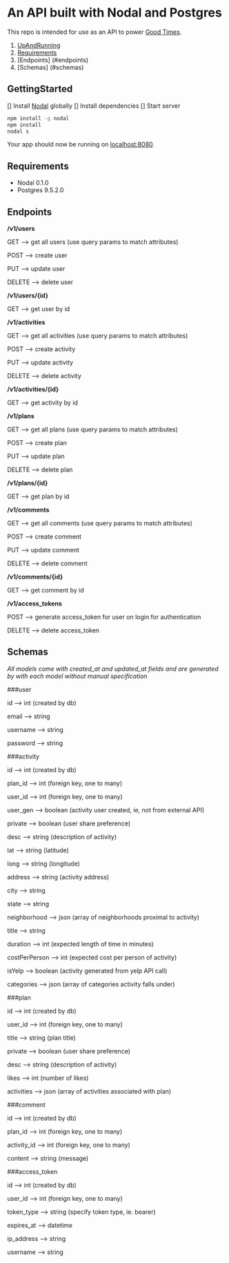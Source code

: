 # An API built with Nodal and Postgres

This repo is intended for use as an API to power [Good Times](https://github.com/sweaty-figs).

1. [UpAndRunning](#gettingstarted)
2. [Requirements](#requirements)
3. [Endpoints] (#endpoints)
4. [Schemas] (#schemas)

## GettingStarted
[] Install [Nodal](https://github.com/keithwhor/nodal) globally
[] Install dependencies
[] Start server

```sh
npm install -g nodal
npm install
nodal s
```
Your app should now be running on [localhost:8080](http://localhost:8080/).

## Requirements
- Nodal 0.1.0
- Postgres 9.5.2.0

## Endpoints

**/v1/users**

GET    --> get all users (use query params to match attributes)

POST   --> create user

PUT    --> update user

DELETE --> delete user

**/v1/users/{id}**

GET    --> get user by id

**/v1/activities**

GET    --> get all activities (use query params to match attributes)


POST   --> create activity


PUT    --> update activity


DELETE --> delete  activity

**/v1/activities/{id}**


GET    --> get activity by id

**/v1/plans**

GET    --> get all plans (use query params to match attributes)

POST   --> create plan

PUT    --> update plan

DELETE --> delete plan

**/v1/plans/{id}**

GET    --> get plan by id

**/v1/comments**

GET    --> get all comments (use query params to match attributes)

POST   --> create comment

PUT    --> update comment

DELETE --> delete comment

**/v1/comments/{id}**

GET    --> get comment by id

**/v1/access_tokens**

POST   --> generate access_token for user on login for authentication

DELETE --> delete access_token

## Schemas
_All models come with *created_at* and *updated_at* fields and are generated by with each model without manual specification_

###user

id            --> int (created by db)

email         --> string

username      --> string

password      --> string


###activity

id            --> int (created by db)

plan_id       --> int (foreign key, one to many)

user_id       --> int (foreign key, one to many)

user_gen      --> boolean (activity user created, ie, not from external API)

private       --> boolean (user share preference)

desc          --> string (description of activity)

lat           --> string (latitude)

long          --> string (longitude)

address       --> string (activity address)

city          --> string

state         --> string

neighborhood  --> json (array of neighborhoods proximal to activity)

title         --> string

duration      --> int (expected length of time in minutes)

costPerPerson --> int (expected cost per person of activity)

isYelp        --> boolean (activity generated from yelp API call)

categories    --> json (array of categories activity falls under)


###plan

id            --> int (created by db)

user_id       --> int (foreign key, one to many)

title         --> string (plan title)

private       --> boolean (user share preference)

desc          --> string (description of activity)

likes         --> int (number of likes)

activities    --> json (array of activities associated with plan)


###comment

id            --> int (created by db)

plan_id       --> int (foreign key, one to many)

activity_id   --> int (foreign key, one to many)

content       --> string (message)


###access_token

id            --> int (created by db)

user_id       --> int (foreign key, one to many)

token_type    --> string (specify token type, ie. bearer)

expires_at    --> datetime

ip_address    --> string

username      --> string







